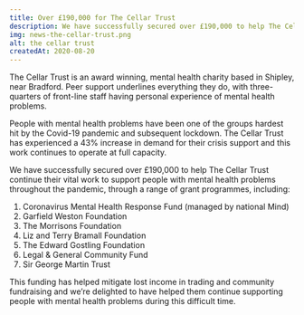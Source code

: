 ```yaml
---
title: Over £190,000 for The Cellar Trust
description: We have successfully secured over £190,000 to help The Cellar Trust continue their vital work to support people with mental health problems throughout the pandemic.
img: news-the-cellar-trust.png
alt: the cellar trust
createdAt: 2020-08-20
---
```


The Cellar Trust is an award winning, mental health charity based in Shipley, near Bradford. Peer support underlines everything they do, with three-quarters of front-line staff having personal experience of mental health problems.

People with mental health problems have been one of the groups hardest hit by the Covid-19 pandemic and subsequent lockdown. The Cellar Trust has experienced a 43% increase in demand for their crisis support and this work continues to operate at full capacity.

We have successfully secured over £190,000 to help The Cellar Trust continue their vital work to support people with mental health problems throughout the pandemic, through a range of grant programmes, including:

1. Coronavirus Mental Health Response Fund (managed by national Mind)
2. Garfield Weston Foundation
3. The Morrisons Foundation
4. Liz and Terry Bramall Foundation
5. The Edward Gostling Foundation
6. Legal & General Community Fund
7. Sir George Martin Trust

This funding has helped mitigate lost income in trading and community fundraising and we’re delighted to have helped them continue supporting people with mental health problems during this difficult time.
